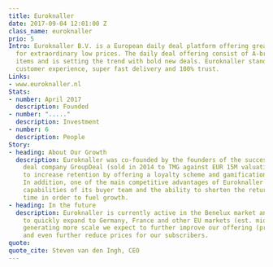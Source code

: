 ```yaml
---
title: Euroknaller
date: 2017-09-04 12:01:00 Z
class_name: euroknaller
prio: 5
Intro: Euroknaller B.V. is a European daily deal platform offering great products
  for extraordinary low prices. The daily deal offering consist of A-brands, surprising
  items and is setting the trend with bold new deals. Euroknaller stands for an excellent
  customer experience, super fast delivery and 100% trust.
Links:
- www.euroknaller.nl
Stats:
- number: April 2017
  description: Founded
- number: "....."
  description: Investment
- number: 6
  description: People
Story:
- heading: About Our Growth
  description: Euroknaller was co-founded by the founders of the successful daily
    deal company GroupDeal (sold in 2014 to TMG against EUR 15M valuation) and aims
    to increase retention by offering a loyalty scheme and gamification component.
    In addition, one of the main competitive advantages of Euroknaller are the sourcing
    capabilities of its buyer team and the ability to shorten the return on ad spend
    time in order to fuel growth.
- heading: In the future
  description: Euroknaller is currently active in the Benelux market and has the ambition
    to quickly expand to Germany, France and other EU markets (est. mid 2018). By
    generating more scale we expect to further improve our offering (product offers)
    and even further reduce prices for our subscribers.
quote: 
quote_cite: Steven van den Ingh, CEO
---
```


